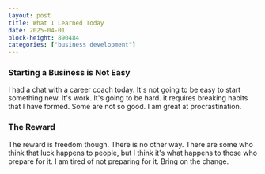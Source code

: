 ```yaml
---
layout: post
title: What I Learned Today
date: 2025-04-01
block-height: 890484
categories: ["business development"]
---
```


### Starting a Business is Not Easy
I had a chat with a career coach today. It's not going to be easy to start something new. It's work. It's going to be hard.
it requires breaking habits that I have formed. Some are not so good. I am great at procrastination. 
### The Reward
The reward is freedom though. There is no other way. There are some who think that luck happens to people, but I think it's what happens to those who prepare for it. I am tired of not preparing for it. Bring on the change. 
